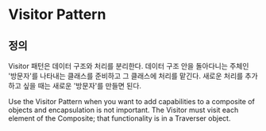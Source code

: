 # Visitor Pattern
## 정의
Visitor 패턴은 데이터 구조와 처리를 분리한다. 
데이터 구조 안을 돌아다니는 주체인 '방문자'를 나타내는 클래스를 준비하고 그 클래스에 처리를 맡긴다. 
새로운 처리를 추가하고 싶을 때는 새로운 '방문자'를 만들면 된다.

Use the Visitor Pattern when you want to add capabilities to a composite of objects and encapsulation is not important.
The Visitor must visit each element of the Composite; that functionality is in a Traverser object.

